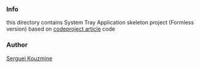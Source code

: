 ### Info

this directory contains System Tray Application skeleton project (Formless version)
based on [codeproject article](https://www.codeproject.com/Articles/290013/Formless-System-Tray-Application) code 


### Author
[Serguei Kouzmine](kouzmine_serguei@yahoo.com)
